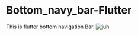 # Bottom_navy_bar-Flutter
This is flutter bottom navigation Bar.
![juh](https://user-images.githubusercontent.com/52289151/154842451-93569599-4966-401e-9fbc-24f7041454f5.jpg)
